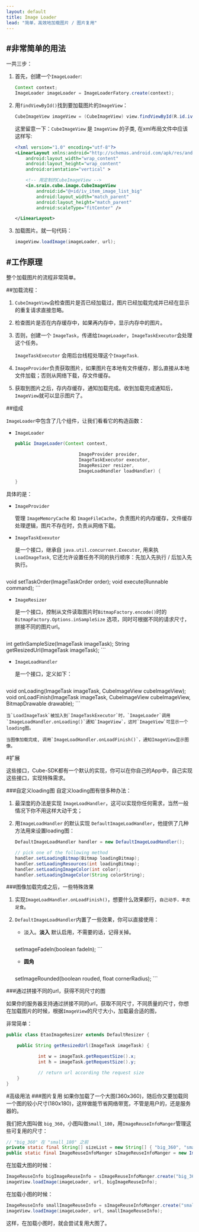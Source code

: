 ```yaml
---
layout: default
title: Image Loader
lead: "简单，高效地加载图片 / 图片复用"
---
```

#非常简单的用法
---
<p class='lead'>一共三步：</p>

1. 首先，创建一个`ImageLoader`:

    ```java
    Context context;
    ImageLoader imageLoader = ImageLoaderFatory.create(context);
    ```

2. 用`findViewById()`找到要加载图片的`ImageView`：

    ```java
    CubeImageView imageView = (CubeImageView) view.findViewById(R.id.iv_item_image_list_big);
    ```

    这里留意一下：`CubeImageView` 是 `ImageView` 的子类, 在xml布局文件中应该这样写:

    ```xml
    <?xml version="1.0" encoding="utf-8"?>
    <LinearLayout xmlns:android="http://schemas.android.com/apk/res/android"
        android:layout_width="wrap_content"
        android:layout_height="wrap_content"
        android:orientation="vertical" >

        <!-- 用定制的CubeImageView -->
        <in.srain.cube.image.CubeImageView 
            android:id="@+id/iv_item_image_list_big"
            android:layout_width="match_parent"
            android:layout_height="match_parent"
            android:scaleType="fitCenter" />

    </LinearLayout>
    ```

3. 加载图片。就一句代码：

    ```java
    imageView.loadImage(imageLoader, url);
    ```

#工作原理
---
<p class='lead'>整个加载图片的流程非常简单。</p>

##加载流程：

1.  `CubeImageView`会检查图片是否已经加载过，图片已经加载完成并已经在显示的重复请求直接忽略。
2.  检查图片是否在内存缓存中，如果再内存中，显示内存中的图片。 
3.  否则，创建一个 `ImageTask`，传递给`ImageLoader`，`ImageTaskExecutor`会处理这个任务。 
    
    `ImageTaskExecutor` 会用后台线程处理这个`ImageTask`.
    
4.  `ImageProvider`负责获取图片，如果图片在本地有文件缓存，那么直接从本地文件加载；否则从网络下载，存文件缓存。

5.  获取到图片之后，存内存缓存，通知加载完成。收到加载完成通知后，`ImageView`就可以显示图片了。

##组成

`ImageLoader`中包含了几个组件，让我们看看它的构造函数：

* `ImageLoader`

    ```java
    public ImageLoader(Context context, 
    
                            ImageProvider provider, 
                            ImageTaskExecutor executor, 
                            ImageResizer resizer, 
                            ImageLoadHandler loadHandler) {
        
    }
    ```

具体的是：

* `ImageProvider`

    管理 `ImageMemoryCache` 和 `ImageFileCache`，负责图片的内存缓存，文件缓存处理逻辑，图片不存在时，负责从网络下载。

* `ImageTaskExexutor`

    是一个接口，继承自 `java.util.concurrent.Executor`, 用来执 `LoadImageTask`, 它还允许设置任务不同的执行顺序：先加入先执行 / 后加入先执行。

    ```
void setTaskOrder(ImageTaskOrder order);
void execute(Runnable command);
    ```
* `ImageResizer`
    
    是一个接口，控制从文件读取图片时`BitmapFactory.encode()`时的 `BitmapFactory.Options.inSampleSize` 选项，同时可根据不同的请求尺寸，拼接不同的图片url。

    ```
int getInSampleSize(ImageTask imageTask);
String getResizedUrl(ImageTask imageTask);
    ```
* `ImageLoadHandler`

    是一个接口，定义如下：

    ```
void onLoading(ImageTask imageTask, CubeImageView cubeImageView);
void onLoadFinish(ImageTask imageTask, CubeImageView cubeImageView, BitmapDrawable drawable);
    ```

    当`LoadImageTask`被加入到`ImageTaskExecutor`时，`ImageLoader`调用`ImageLoadHandler.onLoading()`通知`ImageView`，这时`ImageView`可显示一个loading图。

    当图像加载完成, 调用`ImageLoadHandler.onLoadFinish()`，通知ImageView显示图像。

#扩展

<p class='lead'>这些接口，Cube-SDK都有一个默认的实现，你可以在你自己的App中，自己实现这些接口，实现特殊需求。</p>

###自定义loading图
自定义loading图有很多种办法：

1. 最深度的办法是实现 `ImageLoadHandler`，这可以实现你任何需求，当然一般情况下你不用这样大动干戈；

1. 用`ImageLoadHandler` 的默认实现 `DefaultImageLoadHandler`，他提供了几种方法用来设置loading图：

    ```java
    DefaultImageLoadHandler handler = new DefaultImageLoadHandler();

    // pick one of the following method
    handler.setLoadingBitmap(Bitmap loadingBitmap);
    handler.setLoadingResources(int loadingBitmap);
    handler.setLoadingImageColor(int color);
    handler.setLoadingImageColor(String colorString);
    ```

###图像加载完成之后，一些特殊效果

1.  实现`ImageLoadHandler.onLoadFinish()`，想要什么效果都行，`自己动手，丰衣足食`。

2.  `DefaultImageLoadHandler`内置了一些效果，你可以直接使用：
    * 淡入。**淡入** 默认启用，不需要的话，记得关掉。

        ```java
    setImageFadeIn(boolean fadeIn);
        ```
    * **圆角**

        ```java
    setImageRounded(boolean rouded, float cornerRadius);
        ```


###通过拼接不同的url，获得不同尺寸的图

如果你的服务器支持通过拼接不同的url，获取不同尺寸，不同质量的尺寸，你想在加载图片的时候，根据`ImageView`的尺寸大小，加载最合适的图，

非常简单：

```java
public class EtaoImageResizer extends DefaultResizer {

    public String getResizedUrl(ImageTask imageTask) {

            int w = imageTask.getRequestSize().x;
            int h = imageTask.getRequestSize().y;

            // return url according the request size
    }
}
```

#高级用法
###图片复用
如果你加载了一个大图(360x360)，随后你又要加载同一个图的较小尺寸(180x180)，这样做能节省网络带宽，不管是用户的，还是服务器的。

我们把大图叫做 `big_360`，小图叫做`small_180`，用`ImageReuseInfoManger`管理这些可复用的尺寸：

```java
// "big_360" 在 "small_180" 之前
private static final String[] sizeList = new String[] { "big_360", "small_180" };
public static final ImageReuseInfoManger sImageReuseInfoManger = new ImageReuseInfoManger(sizeList);
```

在加载大图的时候：

```java
ImageReuseInfo bigImageReuseInfo = sImageReuseInfoManger.create("big_360");
imageView.loadImage(imageLoader, url, bigImageReuseInfo);
```

在加载小图的时候：

```java
ImageReuseInfo smallImageReuseInfo = sImageReuseInfoManger.create("small_360");
imageView.loadImage(imageLoader, url, smallImageReuseInfo);
```

这样，在加载小图时，就会尝试复用大图了。
